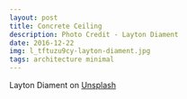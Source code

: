 ```yaml
---
layout: post
title: Concrete Ceiling
description: Photo Credit - Layton Diament
date: 2016-12-22
img: l_tftuzu9cy-layton-diament.jpg
tags: architecture minimal
---
```


Layton Diament on [Unsplash](https://unsplash.com/photos/l_TFtUzU9cY)

